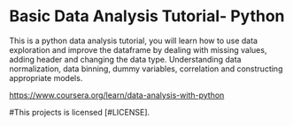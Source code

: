 # Basic Data Analysis Tutorial- Python
This is a python data analysis tutorial, 
you will learn how to use data exploration and improve the dataframe by dealing with missing values, 
adding header and changing the data type. 
Understanding data normalization, data binning, dummy variables, correlation and constructing appropriate models. 

https://www.coursera.org/learn/data-analysis-with-python

#This projects is licensed [#LICENSE].
